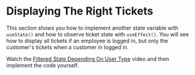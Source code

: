 # Displaying The Right Tickets

This section shows you how to implement another state variable with `useState()` and how to observe ticket state with `useEffect()`. You will see how to display all tickets if an employee is logged in, but only the customer's tickets when a customer in logged in.

Watch the [Filtered State Depending On User Type](https://watch.screencastify.com/v/wH8Ia30YWlatzYj8spXg) video and then implement the code yourself.

